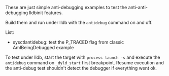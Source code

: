 These are just simple anti-debugging examples to test the anti-anti-debugging lldbinit features.

Build them and run under lldb with the `antidebug` command on and off.

List:
* sysctlantidebug: test the P_TRACED flag from classic AmIBeingDebugged example

To test under lldb, start the target with `process launch -s` and execute the `antidebug` command on `_dyld_start` first breakpoint.
Resume execution and the anti-debug test shouldn't detect the debugger if everything went ok.
